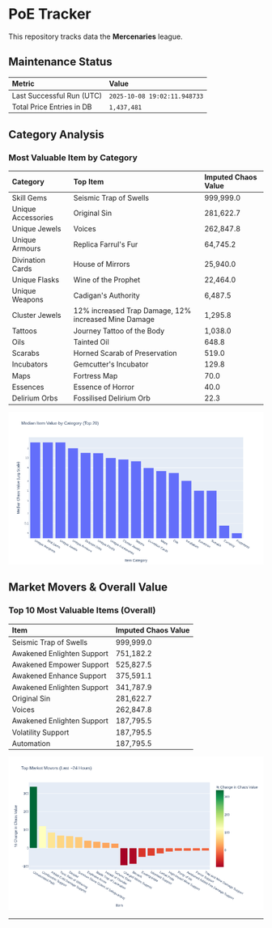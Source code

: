 # PoE Tracker

This repository tracks data the **Mercenaries** league.

## Maintenance Status

<!-- START_MAINTENANCE -->
| Metric | Value |
|:---|:---|
| Last Successful Run (UTC) | `2025-10-08 19:02:11.948733` |
| Total Price Entries in DB | `1,437,481` |

<!-- END_MAINTENANCE -->

## Category Analysis

<!-- START_CATEGORY_ANALYSIS -->
### Most Valuable Item by Category
| Category | Top Item | Imputed Chaos Value |
| :--- | :--- | :--- |
| Skill Gems | Seismic Trap of Swells | 999,999.0 |
| Unique Accessories | Original Sin | 281,622.7 |
| Unique Jewels | Voices | 262,847.8 |
| Unique Armours | Replica Farrul's Fur | 64,745.2 |
| Divination Cards | House of Mirrors | 25,940.0 |
| Unique Flasks | Wine of the Prophet | 22,464.0 |
| Unique Weapons | Cadigan's Authority | 6,487.5 |
| Cluster Jewels | 12% increased Trap Damage, 12% increased Mine Damage | 1,295.8 |
| Tattoos | Journey Tattoo of the Body | 1,038.0 |
| Oils | Tainted Oil | 648.8 |
| Scarabs | Horned Scarab of Preservation | 519.0 |
| Incubators | Gemcutter's Incubator | 129.8 |
| Maps | Fortress Map | 70.0 |
| Essences | Essence of Horror | 40.0 |
| Delirium Orbs | Fossilised Delirium Orb | 22.3 |


![Category Analysis Chart](charts/category_analysis.png)
<!-- END_CATEGORY_ANALYSIS -->

## Market Movers & Overall Value

<!-- START_ANALYSIS -->
### Top 10 Most Valuable Items (Overall)
| Item | Imputed Chaos Value |
| :--- | :--- |
| Seismic Trap of Swells | 999,999.0 |
| Awakened Enlighten Support | 751,182.2 |
| Awakened Empower Support | 525,827.5 |
| Awakened Enhance Support | 375,591.1 |
| Awakened Enlighten Support | 341,787.9 |
| Original Sin | 281,622.7 |
| Voices | 262,847.8 |
| Awakened Enlighten Support | 187,795.5 |
| Volatility Support | 187,795.5 |
| Automation | 187,795.5 |


![Market Movers Chart](charts/market_movers.png)
<!-- END_ANALYSIS -->

---
